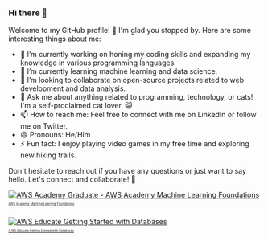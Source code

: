 ### Hi there 👋


Welcome to my GitHub profile! 👋
I'm glad you stopped by. Here are some interesting things about me:

- 🔭 I’m currently working on honing my coding skills and expanding my knowledge in various programming languages.
- 🌱 I’m currently learning machine learning and data science.
- 👯 I’m looking to collaborate on open-source projects related to web development and data analysis.
- 💬 Ask me about anything related to programming, technology, or cats! I'm a self-proclaimed cat lover. 😺
- 📫 How to reach me: Feel free to connect with me on LinkedIn or follow me on Twitter.
- 😄 Pronouns: He/Him
- ⚡ Fun fact: I enjoy playing video games in my free time and exploring new hiking trails.

Don't hesitate to reach out if you have any questions or just want to say hello. Let's connect and collaborate! 🚀

<div>
    <a href="https://www.credly.com/badges/0ffc2df5-01aa-4fab-a209-2d2d88f37316/public_url">
      <img src="https://images.credly.com/size/38x38/images/254b883a-44a3-4cec-b6f2-946a80522b39/image.png" alt="AWS Academy Graduate - AWS Academy Machine Learning Foundations" style="display: block; margin: 0 auto;">
         <p style="font-size: 6px; font-weight: 'bold';">
          AWS Academy Machine Learning Foundations
        </p>
    </a>
  <br>
    <a href="https://www.credly.com/badges/1ae9b18e-7537-4293-8bfc-8323b8c12027/public_url">
      <img src="https://images.credly.com/size/38x38/images/6f135924-7645-4bd2-ab68-3bc0b49c7e27/image.png" alt="AWS Educate Getting Started with Databases" style="display: block; margin: 0 auto;">
         <p style="font-size: 6px; font-weight: 'bold';">
        A  WS Educate Getting Started with Databases
        </p>
    </a>
   
</div>
